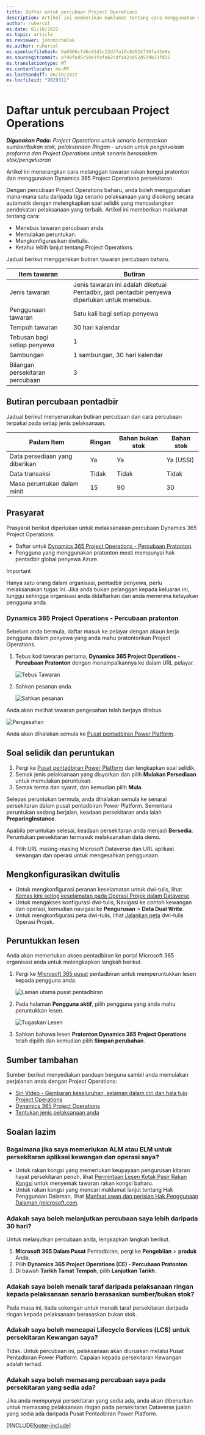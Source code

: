 ```yaml
---
title: Daftar untuk percubaan Project Operations
description: Artikel ini memberikan maklumat tentang cara menggunakan versi percubaan Dynamics 365 Project Operations.
author: ruhercul
ms.date: 01/10/2022
ms.topic: article
ms.reviewer: johnmichalak
ms.author: ruhercul
ms.openlocfilehash: 6a6986cfd6c01d1c22d37a10c8d824730fad2e9e
ms.sourcegitcommit: a798fed5c59e3fefa62cdfa42c852d529b33fd35
ms.translationtype: MT
ms.contentlocale: ms-MY
ms.lasthandoff: 06/18/2022
ms.locfileid: "9029311"
---
```

# <a name="sign-up-for-project-operations-trials"></a>Daftar untuk percubaan Project Operations 

_**Digunakan Pada:** Project Operations untuk senario berasaskan sumber/bukan stok, pelaksanaan Ringan - urusan untuk penginvoisan proforma dan Project Operations untuk senario berasaskan stok/pengeluaran_ 



Artikel ini menerangkan cara melanggan tawaran rakan kongsi pratonton dan menggunakan Dynamics 365 Project Operations persekitaran.

Dengan percubaan Project Operations baharu, anda boleh menggunakan mana-mana satu daripada tiga senario pelaksanaan yang disokong secara automatik dengan melengkapkan soal selidik yang mencadangkan pendekatan pelaksanaan yang terbaik. Artikel ini memberikan maklumat tentang cara:

- Menebus tawaran percubaan anda.
- Memulakan peruntukan.
- Mengkonfigurasikan dwitulis.
- Ketahui lebih lanjut tentang Project Operations. 

Jadual berikut menggariskan butiran tawaran percubaan baharu.

| **Item tawaran**               | **Butiran**                                  |
|------------------------------|----------------------------------------------|
| Jenis tawaran                   | Jenis tawaran ini adalah diketuai Pentadbir, jadi pentadbir penyewa diperlukan untuk menebus. |
| Penggunaan tawaran                    | Satu kali bagi setiap penyewa                          |
| Tempoh tawaran               | 30 hari kalendar                             |
| Tebusan bagi setiap penyewa       | 1                                            |
| Sambungan                    | 1 sambungan, 30 hari kalendar               |
| Bilangan persekitaran percubaan | 3                                            |


## <a name="admin-trial-details"></a>Butiran percubaan pentadbir
Jadual berikut menyenaraikan butiran percubaan dan cara percubaan terpakai pada setiap jenis pelaksanaan.

| **Padam Item**                      | **Ringan**                                     | **Bahan bukan stok** | **Bahan stok** |
|-------------------------------|----------------------------------------------|---------------------------|-----------------------|
| Data persediaan yang diberikan           | Ya                                          | Ya                       | Ya (USSI)            |
| Data transaksi            | Tidak                                           | Tidak                        | Tidak                    |
| Masa peruntukan dalam minit  | 15                                           | 90                        | 30                    |
 
## <a name="prerequisites"></a>Prasyarat
Prasyarat berikut diperlukan untuk melaksanakan percubaan Dynamics 365 Project Operations.

- Daftar untuk [Dynamics 365 Project Operations - Percubaan Pratonton](https://www.aka.ms/try-po).
- Pengguna yang menggunakan pratonton mesti mempunyai hak pentadbir global penyewa Azure.

> [!IMPORTANT]
> Hanya satu orang dalam organisasi, pentadbir penyewa, perlu melaksanakan tugas ini. Jika anda bukan pelanggan kepada keluaran ini, tunggu sehingga organisasi anda didaftarkan dan anda menerima kelayakan pengguna anda.

### <a name="dynamics-365-project-operations---preview-trial"></a>Dynamics 365 Project Operations - Percubaan pratonton 

Sebelum anda bermula, daftar masuk ke pelayar dengan akaun kerja pengguna dalam penyewa yang anda mahu pratontonkan Project Operations.

1. Tebus kod tawaran pertama, **Dynamics 365 Project Operations - Percubaan Pratonton** dengan menampalkannya ke dalam URL pelayar.

    ![Tebus Tawaran](./media/16RedeemFirstOfferNew.png)

2. Sahkan pesanan anda.

    ![Sahkan pesanan](./media/17ConfirmOrderNew.png)

  Anda akan melihat tawaran pengesahan telah berjaya ditebus.

   ![Pengesahan](./media/18OrderConfirmationNew.png)

  Anda akan dihalakan semula ke [Pusat pentadbiran Power Platform](https://admin.powerplatform.microsoft.com/projectoperationstrial).

## <a name="questionnaire-and-provisioning"></a>Soal selidik dan peruntukan

1.  Pergi ke [Pusat pentadbiran Power Platform](https://admin.powerplatform.com/projectoperationstrial) dan lengkapkan soal selidik.  
2.  Semak jenis pelaksanaan yang disyorkan dan pilih **Mulakan Persediaan** untuk memulakan peruntukan.
3.  Semak terma dan syarat, dan kemudian pilih **Mula**.

   Selepas peruntukan bermula, anda dihalakan semula ke senarai persekitaran dalam pusat pentadbiran Power Platform. Sementara peruntukan sedang berjalan, keadaan persekitaran anda ialah **PreparingInstance**.
 
  Apabila peruntukan selesai, keadaan persekitaran anda menjadi **Bersedia**. Peruntukan persekitaran termasuk melaksanakan data demo.
 
4.  Pilih URL masing-masing Microsoft Dataverse dan URL aplikasi kewangan dan operasi untuk mengesahkan penggunaan.

## <a name="configuring-dual-write"></a>Mengkonfigurasikan dwitulis
- Untuk mengkonfigurasi peranan keselamatan untuk dwi-tulis, lihat [Kemas kini seting keselamatan pada Operasi Projek dalam Dataverse](resource-provision-new-environment.md#update-security-settings-on-project-operations-on-dataverse).
- Untuk mengakses konfigurasi dwi-tulis, Navigasi ke contoh kewangan dan operasi, kemudian navigasi ke **Pengurusan** > **Data Dual Write**.
- Untuk mengkonfigurasi peta dwi-tulis, lihat [Jalankan peta](resource-provision-new-environment.md#run-project-operations-dual-write-maps) dwi-tulis Operasi Projek.

## <a name="assign-licenses"></a>Peruntukkan lesen

Anda akan memerlukan akses pentadbiran ke portal Microsoft 365 organisasi anda untuk melengkapkan langkah berikut.

1. Pergi ke [Microsoft 365 pusat](https://portal.office.com/) pentadbiran untuk memperuntukkan lesen kepada pengguna anda.

   ![Laman utama pusat pentadbiran](./media/14AdminPortal.png)

2. Pada halaman **Pengguna aktif**, pilih pengguna yang anda mahu peruntukkan lesen.

   ![Tugaskan Lesen](./media/15AssignLicenses.png)

3. Sahkan bahawa lesen **Pratonton Dynamics 365 Project Operations** telah dipilih dan kemudian pilih **Simpan perubahan**.

## <a name="additional-resources"></a>Sumber tambahan

Sumber berikut menyediakan panduan berguna sambil anda memulakan perjalanan anda dengan Project Operations:

- [Siri Video - Gambaran keseluruhan, selaman dalam ciri dan hala tuju Project Operations](https://youtube.com/playlist?list=PLcakwueIHoT_LJ3Fr1tHnkPk5lioqE6uH)
- [Dynamics 365 Project Operations](/learn/modules/examine-dynamics-365-project-operations/)
- [Tentukan jenis pelaksanaan anda](determine-deployment-type.md)

## <a name="frequently-asked-questions"></a>Soalan lazim

### <a name="what-if-i-require-alm-or-elm-for-my-finance-and-operations-apps-environment"></a>Bagaimana jika saya memerlukan ALM atau ELM untuk persekitaran aplikasi kewangan dan operasi saya?

- Untuk rakan kongsi yang memerlukan keupayaan pengurusan kitaran hayat persekitaran penuh, lihat [Permintaan Lesen Kotak Pasir Rakan Kongsi](https://experience.dynamics.com/requestlicense) untuk menyemak tawaran rakan kongsi baharu. 
- Untuk rakan kongsi yang mencari maklumat lanjut tentang Hak Penggunaan Dalaman, lihat [Manfaat awan dan perisian Hak Penggunaan Dalaman (microsoft.com](https://partner.microsoft.com/membership/internal-use-software).

### <a name="can-i-extend-my-trial-beyond-30-days"></a>Adakah saya boleh melanjutkan percubaan saya lebih daripada 30 hari?
Untuk melanjutkan percubaan anda, lengkapkan langkah berikut.

1. **Microsoft 365 Dalam Pusat** Pentadbiran, pergi ke **Pengebilan** > **produk** Anda.
2. Pilih **Dynamics 365 Project Operations (CE) - Percubaan Pratonton**.
3. Di bawah **Tarikh Tamat Tempoh**, pilih **Lanjutkan Tarikh**.

### <a name="can-i-upgrade-from-the-lite-deployment-to-the-resourcenon-stocked-based-scenario-deployment"></a>Adakah saya boleh menaik taraf daripada pelaksanaan ringan kepada pelaksanaan senario berasaskan sumber/bukan stok?
Pada masa ini, tiada sokongan untuk menaik taraf persekitaran daripada ringan kepada pelaksanaan berasaskan bukan stok.

### <a name="can-i-access-lifecycle-services-lcs-for-my-finance-environments"></a>Adakah saya boleh mencapai Lifecycle Services (LCS) untuk persekitaran Kewangan saya?  
Tidak. Untuk percubaan ini, pelaksanaan akan diuruskan melalui Pusat Pentadbiran Power Platform. Capaian kepada persekitaran Kewangan adalah terhad.

### <a name="can-i-install-my-trial-on-an-existing-environment"></a>Adakah saya boleh memasang percubaan saya pada persekitaran yang sedia ada?
Jika anda mempunyai persekitaran yang sedia ada, anda akan dibenarkan untuk memasang pelaksanaan ringan pada persekitaran Dataverse jualan yang sedia ada daripada Pusat Pentadbiran Power Platform.

[!INCLUDE[footer-include](../includes/footer-banner.md)]
